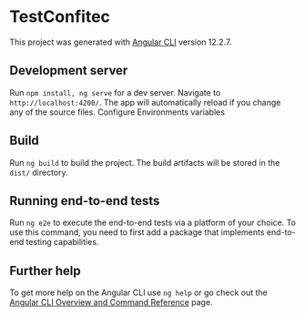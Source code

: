 # TestConfitec

This project was generated with [Angular CLI](https://github.com/angular/angular-cli) version 12.2.7.

## Development server

Run `npm install, ng serve` for a dev server. Navigate to `http://localhost:4200/`. The app will automatically reload if you change any of the source files.
Configure Environments variables


## Build

Run `ng build` to build the project. The build artifacts will be stored in the `dist/` directory.

## Running end-to-end tests

Run `ng e2e` to execute the end-to-end tests via a platform of your choice. To use this command, you need to first add a package that implements end-to-end testing capabilities.

## Further help

To get more help on the Angular CLI use `ng help` or go check out the [Angular CLI Overview and Command Reference](https://angular.io/cli) page.
